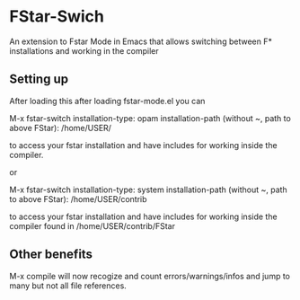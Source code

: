# FStar-Swich
An extension to Fstar Mode in Emacs that allows switching between F* installations and working in the compiler

##  Setting up 
 After loading this after loading fstar-mode.el you can
 
 M-x fstar-switch
 installation-type: opam
 installation-path (without ~, path to above FStar): /home/USER/

  to access your fstar installation and have includes for working inside the compiler. 

 or 
 
 M-x fstar-switch
 installation-type: system
 installation-path (without ~, path to above FStar): /home/USER/contrib 
 
  to access your fstar installation and have includes for working inside the compiler
  found in /home/USER/contrib/FStar

## Other benefits

 M-x compile will now recogize and count errors/warnings/infos and jump to many
  but not all file references.


